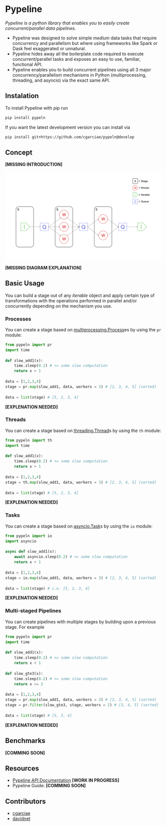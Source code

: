 # Pypeline

_Pypeline is a python library that enables you to easily create concurrent/parallel data pipelines._

* Pypeline was designed to solve simple _medium_ data tasks that require concurrency and parallelism but where using frameworks like Spark or Dask feel exaggerated or unnatural.
* Pypeline hides away all the boilerplate code required to execute concurrent/parallel tasks and exposes an easy to use, familiar, functional API.
* Pypeline enables you to build concurrent pipelines using all 3 major concurrency/parallelism mechanisms in Python (multiprocessing, threading, and asyncio) via the exact same API.

## Instalation

To install Pypeline with pip run
```bash
pip install pypeln
```
If you want the latest development version you can install via
```bash
pip install git+https://github.com/cgarciae/pypeln@develop
```

## Concept
**[MISSING INTRODUCTION]**

![diagram](docs/diagram.png)

**[MISSING DIAGRAM EXPLANATION]**

## Basic Usage
You can build a stage out of any _iterable_ object and apply certain type of transformations with the operations performed in parallel and/or concurrently depending on the mechanism you use. 


### Processes
You can create a stage based on [multiprocessing.Process](https://docs.python.org/3.4/library/multiprocessing.html#multiprocessing.Process)es by using the `pr` module:

```python
from pypeln import pr
import time

def slow_add1(x):
    time.sleep(0.2) # <= some slow computation
    return x + 1

data = [1,2,3,4]
stage = pr.map(slow_add1, data, workers = 3) # [2, 3, 4, 5] (sorted)

data = list(stage) # [5, 2, 3, 4]
```
**[EXPLENATION NEEDED]**

### Threads
You can create a stage based on [threading.Thread](https://docs.python.org/3/library/threading.html#threading.Thread)s by using the `th` module:
```python
from pypeln import th
import time

def slow_add1(x):
    time.sleep(0.2) # <= some slow computation
    return x + 1

data = [1,2,3,4]
stage = th.map(slow_add1, data, workers = 3) # [2, 3, 4, 5] (sorted)

data = list(stage) # [5, 2, 3, 4]
```
**[EXPLENATION NEEDED]**

### Tasks
You can create a stage based on [asyncio.Task](https://docs.python.org/3.4/library/asyncio-task.html#asyncio.Task)s by using the `io` module:
```python
from pypeln import io
import asyncio

async def slow_add1(x):
    await asyncio.sleep(0.2) # <= some slow computation
    return x + 1

data = [1,2,3,4]
stage = io.map(slow_add1, data, workers = 3) # [2, 3, 4, 5] (sorted)

data = list(stage) # i.e. [5, 2, 3, 4]
```
**[EXPLENATION NEEDED]**
### Multi-staged Pipelines
You can create pipelines with multiple stages by building upon a previous stage. For example
```python
from pypeln import pr
import time

def slow_add1(x):
    time.sleep(0.2) # <= some slow computation
    return x + 1

def slow_gte3(x):
    time.sleep(0.2) # <= some slow computation
    return x >= 3

data = [1,2,3,4]
stage = pr.map(slow_add1, data, workers = 3) # [2, 3, 4, 5] (sorted)
stage = pr.filter(slow_gte3, stage, workers = 2) # [3, 4, 5] (sorted)

data = list(stage) # [5, 3, 4]
```
**[EXPLENATION NEEDED]**

## Benchmarks
**[COMMING SOON]**

## Resources

* [Pypeline API Documentation](https://cgarciae.github.io/pypeln/) **[WORK IN PROGRESS]**
* Pypeline Guide: **[COMMING SOON]**


## Contributors
* [cgarciae](https://github.com/cgarciae)
* [davidnet](https://github.com/davidnet)